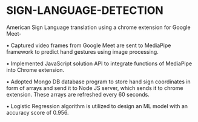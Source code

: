 # SIGN-LANGUAGE-DETECTION

American Sign Language translation using a chrome extension for Google Meet- 

• Captured video frames from Google Meet are sent to MediaPipe framework to predict hand gestures using image processing.

• Implemented JavaScript solution API to integrate functions of MediaPipe into Chrome extension.

• Adopted Mongo DB database program to store hand sign coordinates in form of arrays and send it to Node JS server, which sends it to chrome extension. These arrays are refreshed every 60 seconds.

• Logistic Regression algorithm is utilized to design an ML model with an accuracy score of 0.956.

